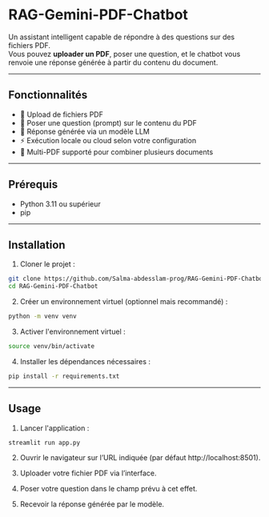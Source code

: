 # RAG-Gemini-PDF-Chatbot

Un assistant intelligent capable de répondre à des questions sur des fichiers PDF.  
Vous pouvez **uploader un PDF**, poser une question, et le chatbot vous renvoie une réponse générée à partir du contenu du document.

---

## Fonctionnalités

- 📄 Upload de fichiers PDF  
- 💬 Poser une question (prompt) sur le contenu du PDF  
- 🤖 Réponse générée via un modèle LLM  
- ⚡ Exécution locale ou cloud selon votre configuration  
- 🔄 Multi-PDF supporté pour combiner plusieurs documents  

---

## Prérequis

- Python 3.11 ou supérieur  
- pip

---

## Installation

1. Cloner le projet :

```bash
git clone https://github.com/Salma-abdesslam-prog/RAG-Gemini-PDF-Chatbot.git
cd RAG-Gemini-PDF-Chatbot
```
2. Créer un environnement virtuel (optionnel mais recommandé) :
```bash
python -m venv venv
```
3. Activer l'environnement virtuel :
```bash
source venv/bin/activate
```
4. Installer les dépendances nécessaires :
```bash
pip install -r requirements.txt
```

---

## Usage

1. Lancer l'application :
   
```bash
streamlit run app.py
```
2. Ouvrir le navigateur sur l’URL indiquée (par défaut http://localhost:8501).

3. Uploader votre fichier PDF via l’interface.

4. Poser votre question dans le champ prévu à cet effet.

5. Recevoir la réponse générée par le modèle.




